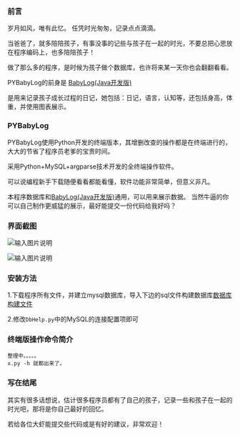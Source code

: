 ### 前言

岁月如风，唯有此忆。 任凭时光匆匆，记录点点滴滴。 

当爸爸了，就多陪陪孩子，有事没事的记些与孩子在一起的时光，不要总把心思放在程序编码上，也多陪陪孩子！

做了那么多的程序，是时候为孩子做个数据库，也许将来某一天你也会翻翻看看。

PYBabyLog的前身是 [BabyLog(Java开发版)](https://gitee.com/J_Sky/babylog)

是用来记录孩子成长过程的日记，她包括：日记，语言，认知等，还包括身高，体重，并使用图表展示。

### PYBabyLog

PYBabyLog使用Python开发的终端版本，其增删改查的操作都是在终端进行的，大大的节省了程序员老爹的宝贵时间。

采用Python+MySQL+argparse技术开发的全终端操作软件。

可以说编程新手下载随便看看都能看懂，软件功能非常简单，但意义非凡。

本程序数据库和[BabyLog(Java开发版)](https://gitee.com/J_Sky/babylog)通用，可以用来展示数据。
当然牛逼的你可以自己制作更威猛的展示，最好能提交一份代码给我好吗？

### 界面截图

![输入图片说明](https://images.gitee.com/uploads/images/2019/0928/224642_05887775_125848.png "Snip20190928_2.png")


![输入图片说明](https://images.gitee.com/uploads/images/2019/0928/224658_d51817f1_125848.png "Snip20190928_3.png")

### 安装方法


1.下载程序所有文件，并建立mysql数据库，导入下边的sql文件构建数据库[数据库构建文件](https://gitee.com/J_Sky/babylog/blob/master/doc/mybaby.sql)

2.修改`DbHelp.py`中的MySQL的连接配置项即可

### 终端版操作命令简介

```
整理中。。。。。
x.py -h 就都出来了。
```

### 写在结尾

其实有很多话想说，估计很多程序员都有了自己的孩子，记录一些和孩子在一起的时光吧，那将是你自己最好的回忆。

若给各位大虾能提交些代码或是有好的建议，非常欢迎！


